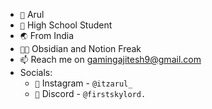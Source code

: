- ```👋``` Arul
- ```🎒``` High School Student
- ```🌏``` From India
- ```🤟🏻``` Obsidian and Notion Freak
- ```📫``` Reach me on gamingajitesh9@gmail.com
- Socials:
  - ```📱``` Instagram - `@itzarul_`
  - ```📱``` Discord - `@firstskylord.`
